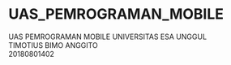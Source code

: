# UAS_PEMROGRAMAN_MOBILE
UAS PEMROGRAMAN MOBILE UNIVERSITAS ESA UNGGUL</br>
TIMOTIUS BIMO ANGGITO</br>
20180801402
